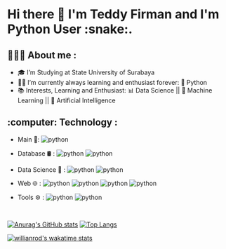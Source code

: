 <h1> Hi there 👋 I'm Teddy Firman and I'm Python User :snake:.</h1>

<h2>👨🏻‍💻  About me :</h2>

- :mortar_board: I’m Studying at State University of Surabaya 
- 🧑‍💻 I’m currently always learning and enthusiast forever: :snake: Python  
- :books: Interests, Learning and Enthusiast: :bar_chart: Data Science || :space_invader: Machine Learning || 🤖 Artificial Intelligence


<h2>:computer:  Technology :</h2>

- Main :pushpin::  ![python](https://img.shields.io/badge/-Python-yellow?style=flat&logo=Python&color=grey)  

- Database 🛢 :  ![python](https://img.shields.io/badge/-MySQL-yellow?style=flat&logo=MySQL&color=grey&logoColor=orange) ![python](https://img.shields.io/badge/-PostgreSQL-yellow?style=flat&logo=postgresql&color=grey&logoColor=blue) 

- Data Science 🧪 :  ![python](https://img.shields.io/badge/-TensorFlow-yellow?style=flat&logo=tensorflow&color=grey&logoColor=orange) ![python](https://img.shields.io/badge/-Jupyter_Notebook-yellow?style=flat&logo=jupyter&color=grey&logoColor=orange) 

- Web 🌐 :  ![python](https://img.shields.io/badge/-HTML-yellow?style=flat&logo=html5&color=grey&logoColor=orange) ![python](https://img.shields.io/badge/-CSS-yellow?style=flat&logo=CSS3&color=grey&logoColor=blue) ![python](https://img.shields.io/badge/-JavaScript-yellow?style=flat&logo=javascript&color=grey&logoColor=yellow) ![python](https://img.shields.io/badge/-PHP-yellow?style=flat&logo=PHP&color=grey&logoColor=navy) 

- Tools ⚙️ :  ![python](https://img.shields.io/badge/-GIT-yellow?style=flat&logo=git&color=grey&logoColor=red) ![python](https://img.shields.io/badge/-Visual_Studio_Code-yellow?style=flat&logo=visualstudiocode&color=grey&logoColor=blue) 




<br>

[![Anurag's GitHub stats](https://github-readme-stats.vercel.app/api?username=TeddyFirman&show_icons=true&theme=tokyonight&line_height=20&count_private=true&include_all_commits=true)](https://github.com/TeddyFirman/github-readme-stats)   [![Top Langs](https://github-readme-stats.vercel.app/api/top-langs/?username=TeddyFirman&layout=compact&theme=tokyonight&card_width=270&langs_count=10&count_private=true)](https://github.com/TeddyFirman/github-readme-stats)

[![willianrod's wakatime stats](https://github-readme-stats.vercel.app/api/wakatime?username=Tedd404&theme=github_dark&layout=compact)](https://github.com/TeddyFirman/github-readme-stats) 









